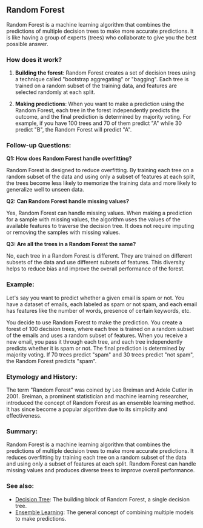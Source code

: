 ## Random Forest

Random Forest is a machine learning algorithm that combines the predictions of
multiple decision trees to make more accurate predictions. It is like having a
group of experts (trees) who collaborate to give you the best possible answer.

### How does it work?

1. **Building the forest**: Random Forest creates a set of decision trees using
   a technique called "bootstrap aggregating" or "bagging". Each tree is
   trained on a random subset of the training data, and features are selected
   randomly at each split.
   
2. **Making predictions**: When you want to make a prediction using the Random
   Forest, each tree in the forest independently predicts the outcome, and the
   final prediction is determined by majority voting. For example, if you have
   100 trees and 70 of them predict "A" while 30 predict "B", the Random Forest
   will predict "A".
   
### Follow-up Questions:

**Q1: How does Random Forest handle overfitting?**

Random Forest is designed to reduce overfitting. By training each tree on a
random subset of the data and using only a subset of features at each split,
the trees become less likely to memorize the training data and more likely to
generalize well to unseen data.

**Q2: Can Random Forest handle missing values?**

Yes, Random Forest can handle missing values. When making a prediction for a
sample with missing values, the algorithm uses the values of the available
features to traverse the decision tree. It does not require imputing or
removing the samples with missing values.

**Q3: Are all the trees in a Random Forest the same?**

No, each tree in a Random Forest is different. They are trained on different
subsets of the data and use different subsets of features. This diversity
helps to reduce bias and improve the overall performance of the forest.

### Example:

Let's say you want to predict whether a given email is spam or not. You have a
dataset of emails, each labeled as spam or not spam, and each email has
features like the number of words, presence of certain keywords, etc.

You decide to use Random Forest to make the prediction. You create a forest of
100 decision trees, where each tree is trained on a random subset of the
emails and uses a random subset of features. When you receive a new email, you
pass it through each tree, and each tree independently predicts whether it is
spam or not. The final prediction is determined by majority voting. If 70 trees
predict "spam" and 30 trees predict "not spam", the Random Forest predicts
"spam".

### Etymology and History:

The term "Random Forest" was coined by Leo Breiman and Adele Cutler in 2001.
Breiman, a prominent statistician and machine learning researcher, introduced
the concept of Random Forest as an ensemble learning method. It has since
become a popular algorithm due to its simplicity and effectiveness.

### Summary:

Random Forest is a machine learning algorithm that combines the predictions of
multiple decision trees to make more accurate predictions. It reduces
overfitting by training each tree on a random subset of the data and using only
a subset of features at each split. Random Forest can handle missing values and
produces diverse trees to improve overall performance.

### See also:

- [Decision Tree](?concept=decision+tree&specialist_role=ML+Engineer&target_audience=Software+developer):
  The building block of Random Forest, a single decision tree.
- [Ensemble Learning](?concept=ensemble+learning&specialist_role=ML+Engineer&target_audience=Software+developer):
  The general concept of combining multiple models to make predictions.